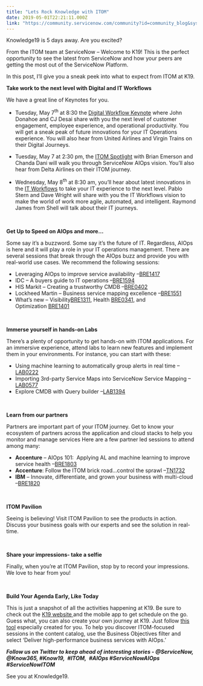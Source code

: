```yaml
---
title: "Lets Rock Knowledge with ITOM"
date: 2019-05-01T22:21:11.000Z
link: "https://community.servicenow.com/community?id=community_blog&sys_id=c792e59bdb0173844819fb24399619a5"
---
```

<p>Knowledge19 is 5 days away. Are you excited?</p>
<p>From the ITOM team at ServiceNow – Welcome to K19! This is the perfect opportunity to see the latest from ServiceNow and how your peers are getting the most out of the ServiceNow Platform.</p>
<p>In this post, I’ll give you a sneak peek into what to expect from ITOM at K19.</p>
<p><strong>Take work to the next level with Digital and IT Workflows </strong></p>
<p>We have a great line of Keynotes for you.</p>
<ul><li>Tuesday, May 7<sup>th</sup> at 8:30 the <a href="https://www.servicenowevents.com/knowledge2019/public_session_view.php?session_id&#61;992&amp;agenda_session_id&#61;1223" rel="nofollow">Digital Workflow Keynote</a> where John Donahoe and CJ Desai share with you the next level of customer engagement, employee experience, and operational productivity. You will get a sneak peak of future innovations for your IT Operations experience. You will also hear from United Airlines and Virgin Trains on their Digital Journeys.</li></ul>
<ul><li>Tuesday, May 7 at 2:30 pm, the <a href="https://www.servicenowevents.com/knowledge2019/public_session_view.php?session_id&#61;1237&amp;agenda_session_id&#61;1483" rel="nofollow">ITOM Spotlight</a> with Brian Emerson and Chanda Dani will walk you through ServiceNow AIOps vision. You’ll also hear from Delta Airlines on their ITOM journey.</li></ul>
<ul><li>Wednesday, May 8<sup>th</sup> at 8:30 am, you’ll hear about latest innovations in the <a href="https://www.servicenowevents.com/knowledge2019/public_session_view.php?session_id&#61;994&amp;agenda_session_id&#61;1224" rel="nofollow">IT Workflows</a> to take your IT experience to the next level. Pablo Stern and Dave Wright will share with you the IT Workflows vision to make the world of work more agile, automated, and intelligent. Raymond James from Shell will talk about their IT journeys.</li></ul>
<p> </p>
<p><strong>Get Up to Speed on AIOps and more…</strong></p>
<p>Some say it’s a buzzword. Some say it’s the future of IT. Regardless, AIOps is here and it will play a role in your IT operations management. There are several sessions that break through the AIOps buzz and provide you with real-world use cases. We recommend the following sessions:</p>
<ul><li>Leveraging AIOps to improve service availability –<a href="https://www.servicenowevents.com/knowledge2019/public_session_view.php?session_id&#61;691&amp;agenda_session_id&#61;778" rel="nofollow">BRE1417</a></li><li>IDC – A buyers guide to IT operations –<a href="https://www.servicenowevents.com/knowledge2019/public_session_view.php?session_id&#61;720&amp;agenda_session_id&#61;780" rel="nofollow">BRE1594</a></li><li>HIS Markit – Creating a trustworthy CMDB –<a href="https://www.servicenowevents.com/knowledge2019/public_session_view.php?session_id&#61;549&amp;agenda_session_id&#61;1618" rel="nofollow">BRE0402</a></li><li>Lockheed Martin – Business service mapping excellence –<a href="https://www.servicenowevents.com/knowledge2019/public_session_view.php?session_id&#61;713&amp;agenda_session_id&#61;1705" rel="nofollow">BRE1551</a></li><li>What’s new – Visibility<a href="https://www.servicenowevents.com/knowledge2019/public_session_view.php?session_id&#61;638&amp;agenda_session_id&#61;1749" rel="nofollow">BRE1311</a>, Health <a href="https://www.servicenowevents.com/knowledge2019/public_session_view.php?session_id&#61;519&amp;agenda_session_id&#61;1699" rel="nofollow">BRE0341</a>, and Optimization <a href="https://www.servicenowevents.com/knowledge2019/public_session_view.php?session_id&#61;680&amp;agenda_session_id&#61;1629" rel="nofollow">BRE1401</a></li></ul>
<p> </p>
<p><strong>Immerse yourself in hands-on Labs</strong></p>
<p>There’s a plenty of opportunity to get hands-on with ITOM applications. For an immersive experience, attend labs to learn new features and implement them in your environments. For instance, you can start with these:</p>
<ul><li>Using machine learning to automatically group alerts in real time –<a href="https://www.servicenowevents.com/knowledge2019/public_session_view.php?session_id&#61;250&amp;agenda_session_id&#61;775" rel="nofollow">LAB0222</a></li><li>Importing 3rd-party Service Maps into ServiceNow Service Mapping –<a href="https://www.servicenowevents.com/knowledge2019/public_session_view.php?session_id&#61;142&amp;agenda_session_id&#61;763" rel="nofollow">LAB0577</a></li><li>Explore CMDB with Query builder –<a href="https://www.servicenowevents.com/knowledge2019/public_session_view.php?session_id&#61;153&amp;agenda_session_id&#61;1440" rel="nofollow">LAB1394</a></li></ul>
<p> </p>
<p><strong>Learn from our partners </strong></p>
<p>Partners are important part of your ITOM journey. Get to know your ecosystem of partners across the application and cloud stacks to help you monitor and manage services Here are a few partner led sessions to attend among many:</p>
<ul><li><strong>Accenture</strong> – AIOps 101:  Applying AL and machine learning to improve service health –<a href="https://www.servicenowevents.com/knowledge2019/public_session_view.php?session_id&#61;1224&amp;agenda_session_id&#61;1453" rel="nofollow">BRE1803</a></li><li><strong>Accenture</strong>: Follow the ITOM brick road…control the sprawl –<a href="https://www.servicenowevents.com/knowledge2019/public_session_view.php?session_id&#61;998&amp;agenda_session_id&#61;1145" rel="nofollow">TN1732</a></li><li><strong>IBM</strong> – Innovate, differentiate, and grown your business with multi-cloud –<a href="https://www.servicenowevents.com/knowledge2019/public_session_view.php?session_id&#61;1308&amp;agenda_session_id&#61;1596" rel="nofollow">BRE1820</a></li></ul>
<p> </p>
<p><strong>ITOM Pavilion </strong></p>
<p>Seeing is believing! Visit ITOM Pavilion to see the products in action. Discuss your business goals with our experts and see the solution in real-time.</p>
<p> </p>
<p><strong>Share your impressions- take a selfie </strong></p>
<p>Finally, when you’re at ITOM Pavilion, stop by to record your impressions. We love to hear from you!</p>
<p> </p>
<p><strong>Build Your Agenda Early, Like Today</strong></p>
<p>This is just a snapshot of all the activities happening at K19. Be sure to check out the <a href="https://knowledge.servicenow.com/agenda.html.html" rel="nofollow">K19 website </a>and the mobile app to get schedule on the go. Guess what, you can also create your own journey at K19. Just follow <a href="https://knowledge.servicenow.com/#journey_1" rel="nofollow">this tool</a> especially created for you. To help you discover ITOM-focused sessions in the content catalog, use the Business Objectives filter and select ‘Deliver high-performance business services with AIOps.’</p>
<p><strong><em>Follow us on Twitter to keep ahead of interesting stories - </em></strong><strong><em>&#64;ServiceNow, &#64;Know365, #Know19,  #ITOM,  #AIOps #ServiceNowAIOps #ServiceNowITOM</em></strong></p>
<p>See you at Knowledge19.</p>
<p> </p>